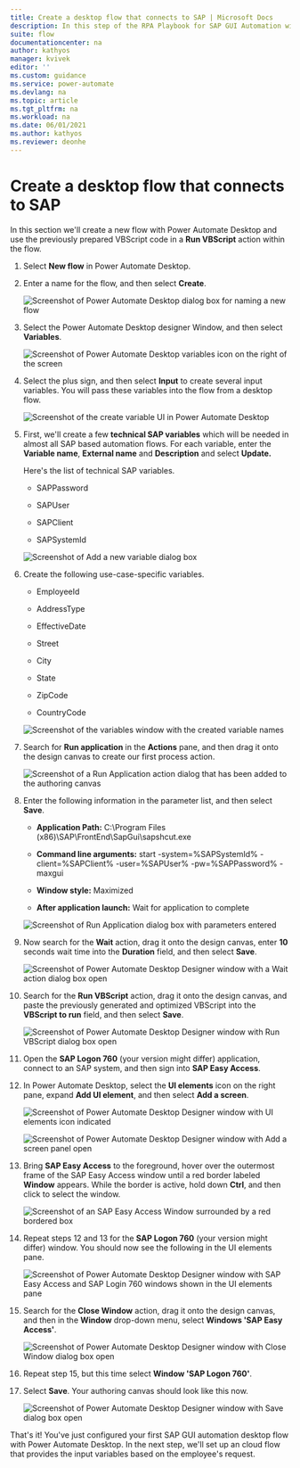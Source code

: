 ```yaml
---
title: Create a desktop flow that connects to SAP | Microsoft Docs
description: In this step of the RPA Playbook for SAP GUI Automation with Power Automate tutorial, we'll create a new flow in Power Automate Desktop and use the previously prepared VBScript code in a Run VBScript action within our process.
suite: flow
documentationcenter: na
author: kathyos
manager: kvivek
editor: ''
ms.custom: guidance
ms.service: power-automate
ms.devlang: na
ms.topic: article
ms.tgt_pltfrm: na
ms.workload: na
ms.date: 06/01/2021
ms.author: kathyos
ms.reviewer: deonhe
---
```


# Create a desktop flow that connects to SAP

In this section we'll create a new flow with Power Automate Desktop and use the previously prepared VBScript code in a **Run VBScript** action within the flow.

1. Select **New flow** in Power Automate Desktop.

2. Enter a name for the flow, and then select **Create**.

   ![Screenshot of Power Automate Desktop dialog box for naming a new flow ](media/naming-new-flow.png)

3. Select the Power Automate Desktop designer Window, and then select **Variables**.

   ![Screenshot of Power Automate Desktop variables icon on the right of the screen ](media/power-automate-desktop-variables-icon.png)

4. Select the plus sign, and then select **Input** to create several input variables. You will pass these variables into the flow from a desktop flow.

   ![Screenshot of the create variable UI in Power Automate Desktop ](media/create-variable-UI.png)

5. First, we'll create a few **technical SAP variables** which will be needed in almost all SAP based automation flows. For each variable, enter the **Variable name**, **External name** and **Description** and select **Update.**

    Here's the list of technical SAP variables.

    -   SAPPassword

    -   SAPUser

    -   SAPClient

    -   SAPSystemId

   ![Screenshot of Add a new variable dialog box ](media/add-new-variable.png)

6. Create the following use-case-specific variables.

    -   EmployeeId

    -   AddressType

    -   EffectiveDate

    -   Street

    -   City

    -   State

    -   ZipCode

    -   CountryCode

   ![Screenshot of the variables window with the created variable names](media/variables-window-with-created-variable-names.png)

7. Search for **Run application** in the **Actions** pane, and then drag it onto the design canvas to create our first process action.

   ![Screenshot of a Run Application action dialog that has been added to the authoring canvas](media/run-application-action.png)

8. Enter the following information in the parameter list, and then select **Save**.

    - **Application Path:** C:\Program Files (x86)\SAP\FrontEnd\SapGui\sapshcut.exe

    -   **Command line arguments:** start -system=%SAPSystemId% -client=%SAPClient% -user=%SAPUser% -pw=%SAPPassword% -maxgui

    -   **Window style:** Maximized

    - **After application launch:** Wait for application to complete

   ![Screenshot of Run Application dialog box with parameters entered ](media/run-application-dialog-with-parameters-entered.png)

9. Now search for the **Wait** action, drag it onto the design canvas, enter **10** seconds wait time into the **Duration** field, and then select **Save**.

   ![Screenshot of Power Automate Desktop Designer window with a Wait action dialog box open ](media/power-automate-desktop-designer-with-wait-action.png)

10. Search for the **Run VBScript** action, drag it onto the design canvas, and paste the previously generated and optimized VBScript into the **VBScript to run** field, and then select **Save**.

    ![Screenshot of Power Automate Desktop Designer window with Run VBScript dialog box open ](media/power-automate-desktop-designer-with-run-vbscript.png)

11. Open the **SAP Logon 760** (your version might differ) application, connect to an SAP system, and then sign into **SAP Easy Access**.

12. In Power Automate Desktop, select the **UI elements** icon on the right pane, expand **Add UI element**, and then select **Add a screen**.

    ![Screenshot of Power Automate Desktop Designer window with UI elements icon indicated ](media/power-automate-desktop-designer-with-UI-elements-icon.png)

    ![Screenshot of Power Automate Desktop Designer window with Add a screen panel open ](media/power-automate-desktop-designer-with-add-screen-panel.png)

13. Bring **SAP Easy Access** to the foreground, hover over the outermost frame of the SAP Easy Access window until a red border labeled **Window** appears. While the border is active, hold down **Ctrl**, and then click to select the window.

    ![Screenshot of an SAP Easy Access Window surrounded by a red bordered box ](media/SAP-easy-access-window.png)

14. Repeat steps 12 and 13 for the **SAP Logon 760** (your version might differ) window. You should now see the following in the UI elements pane.

    ![Screenshot of Power Automate Desktop Designer window with SAP Easy Access and SAP Login 760 windows shown in the UI elements pane ](media/power-automate-desktop-designer-window-with-SAP-easy-access-and-SAP-login-760-windows.png)

15. Search for the **Close Window** action, drag it onto the design canvas, and then in the **Window** drop-down menu, select **Windows 'SAP Easy Access'**.

    ![Screenshot of Power Automate Desktop Designer window with Close Window dialog box open ](media/power-automate-desktop-designer-window-with-close-window.png)

16. Repeat step 15, but this time select **Window 'SAP Logon 760'**.

17. Select **Save**. Your authoring canvas should look like this now.

    ![Screenshot of Power Automate Desktop Designer window with Save dialog box open ](media/power-automate-desktop-designer-window-with-save.png)

That's it! You've just configured your first SAP GUI automation desktop flow with Power Automate Desktop. In the next step, we'll set up an cloud flow that provides the input variables based on the employee's request.
